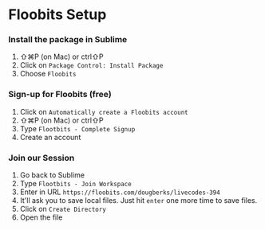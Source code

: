 # Floobits Setup

### Install the package in Sublime
1. ⇧⌘P (on Mac) or ctrl⇧P 
2. Click on `Package Control: Install Package`
3. Choose `Floobits`

### Sign-up for Floobits (free)
1. Click on `Automatically create a Floobits account`
2. ⇧⌘P (on Mac) or ctrl⇧P 
3. Type `Flootbits - Complete Signup`
4. Create an account

### Join our Session
1. Go back to Sublime
2. Type `Flootbits - Join Workspace`
3. Enter in URL `https://floobits.com/dougberks/livecodes-394`
4. It'll ask you to save local files. Just hit `enter` one more time to save files.
5. Click on `Create Directory`
6. Open the file
